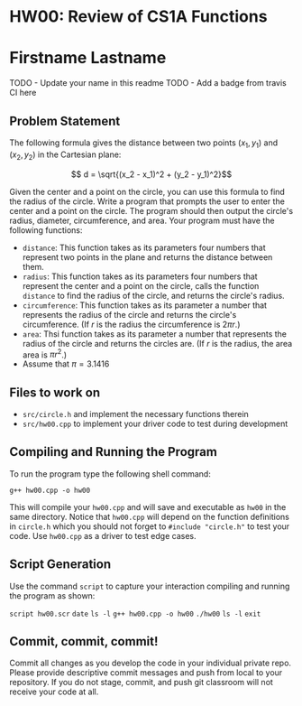 # HW00: Review of CS1A Functions

# Firstname Lastname

TODO - Update your name in this readme
TODO - Add a badge from travis CI here

## Problem Statement

The following formula gives the distance between two points $(x_1, y_1)$ and $(x_2, y_2)$ in the Cartesian plane:

$$ d = \sqrt{(x_2 - x_1)^2 + (y_2 - y_1)^2}$$

Given the center and a point on the circle, you can use this formula to find the radius of the circle. Write a program that prompts the user to enter the center and a point on the circle. The program should then output the circle's radius, diameter, circumference, and area. Your program must have the following functions:

 - `distance`: This function takes as its parameters four numbers that represent two points in the plane and returns the distance between them.
 -  `radius`: This function takes as its parameters four numbers that represent the center and a point on the circle, calls the function `distance` to find the radius of the circle, and returns the circle's radius.
- `circumference`: This function takes as its parameter a number that represents the radius of the circle and returns the circle's circumference. (If $r$ is the radius the circumference is $2\pi r$.)
- `area`: Thsi function takes as its parameter a number that represents the radius of the circle and returns the circles are. (If $r$ is the radius, the area area is $\pi r^2$.)
- Assume that $\pi = 3.1416$

## Files to work on
- `src/circle.h` and implement the necessary functions therein
- `src/hw00.cpp` to implement your driver code to test during development

## Compiling and Running the Program
To run the program type the following shell command: 

`g++ hw00.cpp -o hw00`

This will compile your `hw00.cpp` and will save and executable as `hw00` in the same directory. Notice that `hw00.cpp` will depend on the function definitions in `circle.h` which you should not forget to `#include "circle.h"` to test your code. Use `hw00.cpp` as a driver to test edge cases.

## Script Generation
Use the command `script` to capture your interaction compiling and running the program as shown:

`script hw00.scr`
`date`
`ls -l`
`g++ hw00.cpp -o hw00`
`./hw00`
`ls -l`
`exit`

## Commit, commit, commit!
Commit all changes as you develop the code in your individual private repo. Please provide descriptive commit messages and push from local to your repository. If you do not stage, commit, and push git classroom will not receive your code at all.


